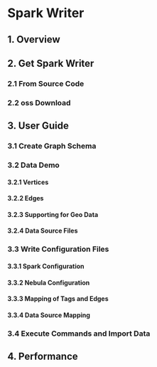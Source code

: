 # Spark Writer

## 1. Overview

## 2. Get Spark Writer

### 2.1 From Source Code

### 2.2 oss Download

## 3. User Guide

### 3.1 Create Graph Schema

### 3.2 Data Demo

#### 3.2.1 Vertices

#### 3.2.2 Edges

#### 3.2.3 Supporting for Geo Data

#### 3.2.4 Data Source Files

### 3.3 Write Configuration Files

#### 3.3.1 Spark Configuration

#### 3.3.2 Nebula Configuration

#### 3.3.3 Mapping of Tags and Edges

#### 3.3.4 Data Source Mapping

### 3.4 Execute Commands and Import Data

## 4. Performance
